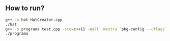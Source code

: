 ## How to run?

```sh
g++ -o hat HatCreator.cpp
./hat
g++ -o programa test.cpp -std=c++11 -Wall -Wextra `pkg-config --cflags --libs opencv4`
./programa
```